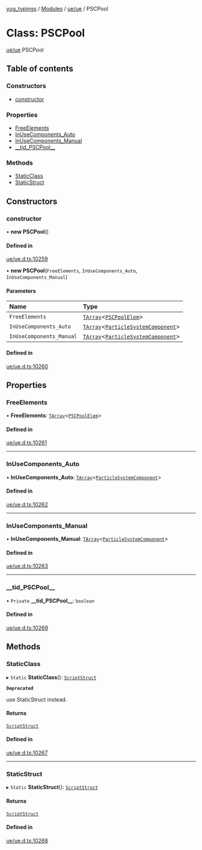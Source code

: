 [yug_typings](../README.md) / [Modules](../modules.md) / [ue/ue](../modules/ue_ue.md) / PSCPool

# Class: PSCPool

[ue/ue](../modules/ue_ue.md).PSCPool

## Table of contents

### Constructors

- [constructor](ue_ue.PSCPool.md#constructor)

### Properties

- [FreeElements](ue_ue.PSCPool.md#freeelements)
- [InUseComponents\_Auto](ue_ue.PSCPool.md#inusecomponents_auto)
- [InUseComponents\_Manual](ue_ue.PSCPool.md#inusecomponents_manual)
- [\_\_tid\_PSCPool\_\_](ue_ue.PSCPool.md#__tid_pscpool__)

### Methods

- [StaticClass](ue_ue.PSCPool.md#staticclass)
- [StaticStruct](ue_ue.PSCPool.md#staticstruct)

## Constructors

### constructor

• **new PSCPool**()

#### Defined in

[ue/ue.d.ts:10259](https://github.com/YugMetaverse/yug_typings/blob/25cad34/ue/ue.d.ts#L10259)

• **new PSCPool**(`FreeElements`, `InUseComponents_Auto`, `InUseComponents_Manual`)

#### Parameters

| Name | Type |
| :------ | :------ |
| `FreeElements` | [`TArray`](../interfaces/ue_puerts.TArray.md)<[`PSCPoolElem`](ue_ue.PSCPoolElem.md)\> |
| `InUseComponents_Auto` | [`TArray`](../interfaces/ue_puerts.TArray.md)<[`ParticleSystemComponent`](ue_ue.ParticleSystemComponent.md)\> |
| `InUseComponents_Manual` | [`TArray`](../interfaces/ue_puerts.TArray.md)<[`ParticleSystemComponent`](ue_ue.ParticleSystemComponent.md)\> |

#### Defined in

[ue/ue.d.ts:10260](https://github.com/YugMetaverse/yug_typings/blob/25cad34/ue/ue.d.ts#L10260)

## Properties

### FreeElements

• **FreeElements**: [`TArray`](../interfaces/ue_puerts.TArray.md)<[`PSCPoolElem`](ue_ue.PSCPoolElem.md)\>

#### Defined in

[ue/ue.d.ts:10261](https://github.com/YugMetaverse/yug_typings/blob/25cad34/ue/ue.d.ts#L10261)

___

### InUseComponents\_Auto

• **InUseComponents\_Auto**: [`TArray`](../interfaces/ue_puerts.TArray.md)<[`ParticleSystemComponent`](ue_ue.ParticleSystemComponent.md)\>

#### Defined in

[ue/ue.d.ts:10262](https://github.com/YugMetaverse/yug_typings/blob/25cad34/ue/ue.d.ts#L10262)

___

### InUseComponents\_Manual

• **InUseComponents\_Manual**: [`TArray`](../interfaces/ue_puerts.TArray.md)<[`ParticleSystemComponent`](ue_ue.ParticleSystemComponent.md)\>

#### Defined in

[ue/ue.d.ts:10263](https://github.com/YugMetaverse/yug_typings/blob/25cad34/ue/ue.d.ts#L10263)

___

### \_\_tid\_PSCPool\_\_

• `Private` **\_\_tid\_PSCPool\_\_**: `boolean`

#### Defined in

[ue/ue.d.ts:10269](https://github.com/YugMetaverse/yug_typings/blob/25cad34/ue/ue.d.ts#L10269)

## Methods

### StaticClass

▸ `Static` **StaticClass**(): [`ScriptStruct`](ue_ue.ScriptStruct.md)

**`Deprecated`**

use StaticStruct instead.

#### Returns

[`ScriptStruct`](ue_ue.ScriptStruct.md)

#### Defined in

[ue/ue.d.ts:10267](https://github.com/YugMetaverse/yug_typings/blob/25cad34/ue/ue.d.ts#L10267)

___

### StaticStruct

▸ `Static` **StaticStruct**(): [`ScriptStruct`](ue_ue.ScriptStruct.md)

#### Returns

[`ScriptStruct`](ue_ue.ScriptStruct.md)

#### Defined in

[ue/ue.d.ts:10268](https://github.com/YugMetaverse/yug_typings/blob/25cad34/ue/ue.d.ts#L10268)
